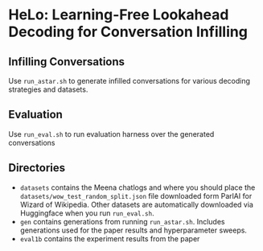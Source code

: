 # HeLo: Learning-Free Lookahead Decoding for Conversation Infilling

## Infilling Conversations
Use `run_astar.sh` to generate infilled conversations for various decoding strategies and datasets.

## Evaluation
Use `run_eval.sh` to run evaluation harness over the generated conversations

## Directories
- `datasets` contains the Meena chatlogs and where you should place the `datasets/wow_test_random_split.json` file downloaded form ParlAI for Wizard of Wikipedia. Other datasets are automatically downloaded via Huggingface when you run `run_eval.sh`.
- `gen` contains generations from running `run_astar.sh`. Includes generations used for the paper results and hyperparameter sweeps.
- `eval1b` contains the experiment results from the paper